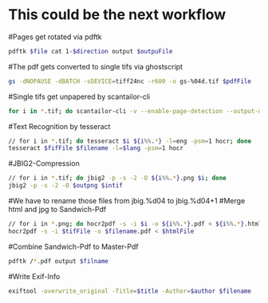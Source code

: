 This could be the next workflow
===============================
#Pages get rotated via pdftk
```sh
pdftk $file cat 1-$direction output $outpuFile
```
#The pdf gets converted to single tifs via ghostscript
```sh
gs -dNOPAUSE -dBATCH -sDEVICE=tiff24nc -r600 -o gs-%04d.tif $pdfFile
```
#Single tifs get unpapered by scantailor-cli
```sh
for i in *.tif; do scantailor-cli -v --enable-page-detection --output-dpi=300 --enable-fine-tuning --margins-top=10 --default-margins-top=10 --content-detection=aggressive --alignment-vertical=top --alignment-horizontal=center --white-margins=true --normalize-illumination=true --tiff-compression=none --color-mode=black_and_white|color_grayscale|mixed --threshold=1 --layout=$layout --despeckle=normal $i scantailor/; done
```
#Text Recognition by tesseract
```sh
// for i in *.tif; do tesseract $i ${i%%.*} -l=eng -psm=1 hocr; done
tesseract $fifFile $filename -l=$lang -psm=1 hocr
```
#JBIG2-Compression
```sh
// for i in *.tif; do jbig2 -p -s -2 -O ${i%%.*}.png $i; done
jbig2 -p -s -2 -O $outpng $intif
```
#We have to rename those files from jbig.%d04 to jbig.%d04+1
#Merge html and jpg to Sandwich-Pdf
```sh
// for i in *.png; do hocr2pdf -s -i $i -o ${i%%.*}.pdf < ${i%%.*}.html
hocr2pdf -s -i $tifFile -o $filename.pdf < $htmlFile
```
#Combine Sandwich-Pdf to Master-Pdf
```sh
pdftk /*.pdf output $filname
```
#Write Exif-Info
```sh
exiftool -overwrite_original -Title=$title -Author=$author $filename
```
